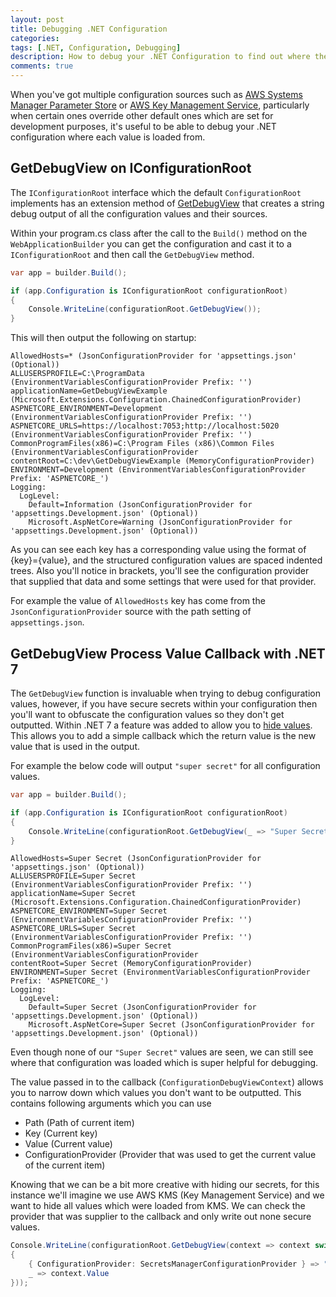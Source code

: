 ```yaml
---
layout: post
title: Debugging .NET Configuration
categories:
tags: [.NET, Configuration, Debugging]
description: How to debug your .NET Configuration to find out where the configuration values came from
comments: true
---
```


When you've got multiple configuration sources such as [AWS Systems Manager Parameter Store](https://github.com/aws/aws-dotnet-extensions-configuration) or 
[AWS Key Management Service](https://github.com/Kralizek/AWSSecretsManagerConfigurationExtensions), particularly when certain ones override other default ones which are set for development purposes, it's useful to be able to debug your .NET configuration where each value is loaded from.

## GetDebugView on IConfigurationRoot

The `IConfigurationRoot` interface which the default `ConfigurationRoot` implements has an extension method of [GetDebugView](https://github.com/dotnet/runtime/blob/5528e84e4826cdbe6e625f12bd1fdaa8954d795b/src/libraries/Microsoft.Extensions.Configuration.Abstractions/src/ConfigurationRootExtensions.cs#L36) that creates a string debug output of all the configuration values and their sources.

Within your program.cs class after the call to the `Build()` method on the `WebApplicationBuilder` you can get the configuration and cast it to a `IConfigurationRoot` and then call the `GetDebugView` method.

```csharp
var app = builder.Build();

if (app.Configuration is IConfigurationRoot configurationRoot)
{
    Console.WriteLine(configurationRoot.GetDebugView());
}
```

This will then output the following on startup:

```text
AllowedHosts=* (JsonConfigurationProvider for 'appsettings.json' (Optional))
ALLUSERSPROFILE=C:\ProgramData (EnvironmentVariablesConfigurationProvider Prefix: '')
applicationName=GetDebugViewExample (Microsoft.Extensions.Configuration.ChainedConfigurationProvider)
ASPNETCORE_ENVIRONMENT=Development (EnvironmentVariablesConfigurationProvider Prefix: '')
ASPNETCORE_URLS=https://localhost:7053;http://localhost:5020 (EnvironmentVariablesConfigurationProvider Prefix: '')
CommonProgramFiles(x86)=C:\Program Files (x86)\Common Files (EnvironmentVariablesConfigurationProvider
contentRoot=C:\dev\GetDebugViewExample (MemoryConfigurationProvider)
ENVIRONMENT=Development (EnvironmentVariablesConfigurationProvider Prefix: 'ASPNETCORE_')
Logging:
  LogLevel:
    Default=Information (JsonConfigurationProvider for 'appsettings.Development.json' (Optional))
    Microsoft.AspNetCore=Warning (JsonConfigurationProvider for 'appsettings.Development.json' (Optional))
```

As you can see each key has a corresponding value using the format of {key}={value}, and the structured configuration values are spaced indented trees. Also you'll notice in brackets, you'll see the configuration provider that supplied that data and some settings that were used for that provider.

For example the value of `AllowedHosts` key has come from the `JsonConfigurationProvider` source with the path setting of `appsettings.json`.

## GetDebugView Process Value Callback with .NET 7

The `GetDebugView` function is invaluable when trying to debug configuration values, however, if you have secure secrets within your configuration then you'll want to obfuscate the configuration values so they don't get outputted. Within .NET 7 a feature was added to allow you to [hide values](https://github.com/dotnet/runtime/issues/60065). This allows you to add a simple callback which the return value is the new value that is used in the output.

For example the below code will output `"super secret"` for all configuration values.

```csharp
var app = builder.Build();

if (app.Configuration is IConfigurationRoot configurationRoot)
{
    Console.WriteLine(configurationRoot.GetDebugView(_ => "Super Secret"));
}
```

```text
AllowedHosts=Super Secret (JsonConfigurationProvider for 'appsettings.json' (Optional))
ALLUSERSPROFILE=Super Secret (EnvironmentVariablesConfigurationProvider Prefix: '')
applicationName=Super Secret (Microsoft.Extensions.Configuration.ChainedConfigurationProvider)
ASPNETCORE_ENVIRONMENT=Super Secret (EnvironmentVariablesConfigurationProvider Prefix: '')
ASPNETCORE_URLS=Super Secret (EnvironmentVariablesConfigurationProvider Prefix: '')
CommonProgramFiles(x86)=Super Secret (EnvironmentVariablesConfigurationProvider
contentRoot=Super Secret (MemoryConfigurationProvider)
ENVIRONMENT=Super Secret (EnvironmentVariablesConfigurationProvider Prefix: 'ASPNETCORE_')
Logging:
  LogLevel:
    Default=Super Secret (JsonConfigurationProvider for 'appsettings.Development.json' (Optional))
    Microsoft.AspNetCore=Super Secret (JsonConfigurationProvider for 'appsettings.Development.json' (Optional))
```

Even though none of our `"Super Secret"` values are seen, we can still see where that configuration was loaded which is super helpful for debugging.

The value passed in to the callback (`ConfigurationDebugViewContext`) allows you to narrow down which values you don't want to be outputted. This contains following arguments which you can use

- Path (Path of current item)
- Key (Current key)
- Value (Current value)
- ConfigurationProvider (Provider that was used to get the current value of the current item)

Knowing that we can be a bit more creative with hiding our secrets, for this instance we'll imagine we use AWS KMS (Key Management Service) and we want to hide all values which were loaded from KMS. We can check the provider that was supplier to the callback and only write out none secure values.

```csharp
Console.WriteLine(configurationRoot.GetDebugView(context => context switch
{
    { ConfigurationProvider: SecretsManagerConfigurationProvider } => "Super Secret",
    _ => context.Value
}));
```
